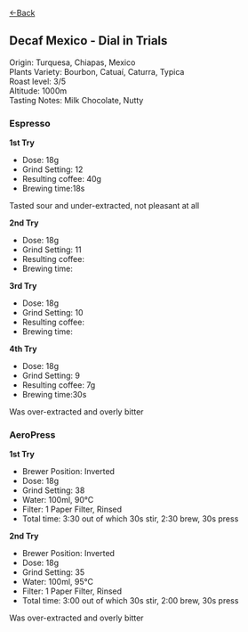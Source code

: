 [<-Back](./)

## Decaf Mexico - Dial in Trials

Origin: Turquesa, Chiapas, Mexico  
Plants Variety: Bourbon, Catuaí, Caturra, Typica  
Roast level: 3/5  
Altitude: 1000m   
Tasting Notes: Milk Chocolate, Nutty

### Espresso

**1st Try**

* Dose: 18g⁠
* Grind Setting: 12
* Resulting coffee: 40g
* Brewing time:18s

Tasted sour and under-extracted, not pleasant at all

**2nd Try**

* Dose: 18g⁠
* Grind Setting: 11
* Resulting coffee:
* Brewing time:

**3rd Try**

* Dose: 18g⁠
* Grind Setting: 10
* Resulting coffee:
* Brewing time:

**4th Try**

* Dose: 18g⁠
* Grind Setting: 9
* Resulting coffee: 7g
* Brewing time:30s
  
Was over-extracted and overly bitter

### AeroPress

**1st Try**

* Brewer Position: Inverted⁠
* Dose: 18g⁠
* Grind Setting: 38
* Water: 100ml, 90°C
* Filter: 1 Paper Filter, Rinsed⁠
* Total time: 3:30 out of which 30s stir, 2:30 brew, 30s press

**2nd Try**

* Brewer Position: Inverted⁠
* Dose: 18g⁠
* Grind Setting: 35
* Water: 100ml, 95°C
* Filter: 1 Paper Filter, Rinsed⁠
* Total time: 3:00 out of which 30s stir, 2:00 brew, 30s press

Was over-extracted and overly bitter